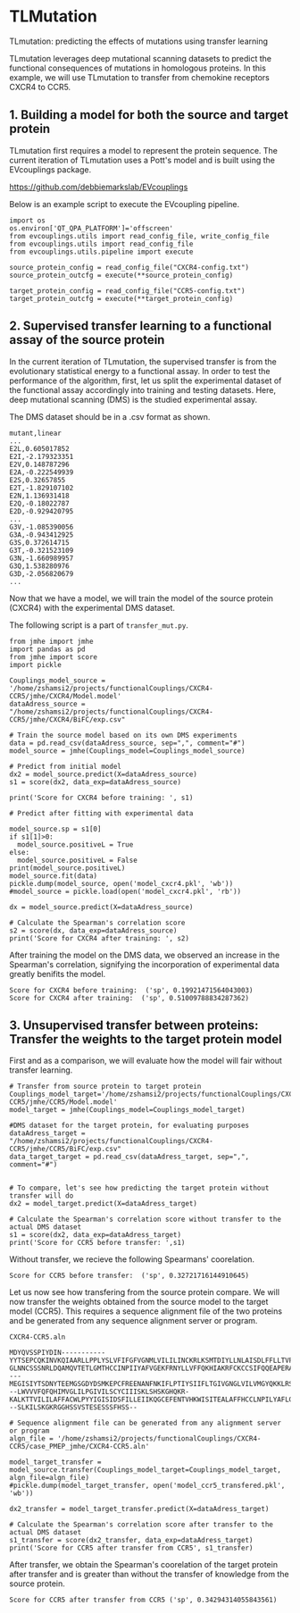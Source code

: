 # TLMutation

TLmutation: predicting the effects of mutations using transfer learning

TLmutation leverages deep mutational scanning datasets to predict the functional consequences of mutations in homologous proteins. In this example, we will use TLmutation to transfer from chemokine receptors CXCR4 to CCR5.

## 1. Building a model for both the source and target protein
TLmutation first requires a model to represent the protein sequence. The current iteration of TLmutation uses a Pott's model and is built using the EVcouplings package.

https://github.com/debbiemarkslab/EVcouplings

Below is an example script to execute the EVcoupling pipeline.
```
import os
os.environ['QT_QPA_PLATFORM']='offscreen' 
from evcouplings.utils import read_config_file, write_config_file
from evcouplings.utils import read_config_file
from evcouplings.utils.pipeline import execute

source_protein_config = read_config_file("CXCR4-config.txt")
source_protein_outcfg = execute(**source_protein_config)

target_protein_config = read_config_file("CCR5-config.txt")
target_protein_outcfg = execute(**target_protein_config)
```


## 2. Supervised transfer learning to a functional assay of the source protein
In the current iteration of TLmutation, the supervised transfer is from the evolutionary statistical energy to a functional assay. In order to test the performance of the algorithm, first, let us split the experimental dataset of the functional assay accordingly into training and testing datasets. Here, deep mutational scanning (DMS) is the studied experimental assay.

The DMS dataset should be in a .csv format as shown.

```
mutant,linear
...
E2L,0.605017852
E2I,-2.179323351
E2V,0.148787296
E2A,-0.222549939
E2S,0.32657855
E2T,-1.829107102
E2N,1.136931418
E2Q,-0.18022787
E2D,-0.929420795
...
G3V,-1.085390056
G3A,-0.943412925
G3S,0.372614715
G3T,-0.321523109
G3N,-1.660989957
G3Q,1.538280976
G3D,-2.056820679
...

```

Now that we have a model, we will train the model of the source protein (CXCR4) with the experimental DMS dataset.

The following script is a part of ``transfer_mut.py``. 
```
from jmhe import jmhe 
import pandas as pd
from jmhe import score
import pickle

Couplings_model_source = '/home/zshamsi2/projects/functionalCouplings/CXCR4-CCR5/jmhe/CXCR4/Model.model'
dataAdress_source = "/home/zshamsi2/projects/functionalCouplings/CXCR4-CCR5/jmhe/CXCR4/BiFC/exp.csv"

# Train the source model based on its own DMS experiments
data = pd.read_csv(dataAdress_source, sep=",", comment="#")
model_source = jmhe(Couplings_model=Couplings_model_source)

# Predict from initial model
dx2 = model_source.predict(X=dataAdress_source)
s1 = score(dx2, data_exp=dataAdress_source)

print('Score for CXCR4 before training: ', s1)

# Predict after fitting with experimental data

model_source.sp = s1[0]
if s1[1]>0:
  model_source.positiveL = True
else:
  model_source.positiveL = False
print(model_source.positiveL)
model_source.fit(data)
pickle.dump(model_source, open('model_cxcr4.pkl', 'wb'))
#model_source = pickle.load(open('model_cxcr4.pkl', 'rb'))

dx = model_source.predict(X=dataAdress_source)

# Calculate the Spearman's correlation score
s2 = score(dx, data_exp=dataAdress_source)
print('Score for CXCR4 after training: ', s2)
```

After training the model on the DMS data, we observed an increase in the Spearman's correlation, signifying the incorporation of experimental data greatly benifits the model.

```
Score for CXCR4 before training:  ('sp', 0.19921471564043003)
Score for CXCR4 after training:  ('sp', 0.51009788834287362)
```


## 3. Unsupervised transfer between proteins: Transfer the weights to the target protein model

First and as a comparison, we will evaluate how the model will fair without transfer learning.

```
# Transfer from source protein to target protein 
Couplings_model_target='/home/zshamsi2/projects/functionalCouplings/CXCR4-CCR5/jmhe/CCR5/Model.model'
model_target = jmhe(Couplings_model=Couplings_model_target)

#DMS dataset for the target protein, for evaluating purposes
dataAdress_target = "/home/zshamsi2/projects/functionalCouplings/CXCR4-CCR5/jmhe/CCR5/BiFC/exp.csv"
data_target_target = pd.read_csv(dataAdress_target, sep=",", comment="#")


# To compare, let's see how predicting the target protein without transfer will do
dx2 = model_target.predict(X=dataAdress_target)

# Calculate the Spearman's correlation score without transfer to the actual DMS dataset
s1 = score(dx2, data_exp=dataAdress_target)
print('Score for CCR5 before transfer: ',s1)
```

Without transfer, we recieve the following Spearmans' coorelation.
```
Score for CCR5 before transfer:  ('sp', 0.32721716144910645)
```


Let us now see how transfering from the source protein compare. We will now transfer the weights obtained from the source model to the target model (CCR5). This requires a sequence alignment file of the two proteins and be generated from any sequence alignment server or program.

``CXCR4-CCR5.aln``
```
MDYQVSSPIYDIN-----------YYTSEPCQKINVKQIAARLLPPLYSLVFIFGFVGNMLVILILINCKRLKSMTDIYLLNLAISDLFFLLTVPFWAHYAAAQWDFGNTMCQLLTGLYFIGFFSGIFFIILLTIDRYLAVVHAVFALKARTVTFGVVTSVITWVVAVFASLPGIIFTRSQKEGLHYTCSSHFPYSQYQFWKNFQTLKIVILGLVLPLLVMVICYSGILKTLLRCRNEKKRHRAVRLIFTIMIVYFLFWAPYNIVLLLNTFQEFF-GLNNCSSSNRLDQAMQVTETLGMTHCCINPIIYAFVGEKFRNYLLVFFQKHIAKRFCKCCSIFQQEAPERASSVYTRSTGEQEISVGL
---MEGISIYTSDNYTEEMGSGDYDSMKEPCFREENANFNKIFLPTIYSIIFLTGIVGNGLVILVMGYQKKLRSMTDKYRLHLSVADLLFVITLPFWAVDAVANWYFGNFLCKAVHVIYTVNLYSSVLILAFISLDRYLAIVHATNSQRPRKLLAEKVVYVGVWIPALLLTIPDFIFANVSEADDRYICDRFYPND---LWVVVFQFQHIMVGLILPGIVILSCYCIIISKLSHSKGHQKR-KALKTTVILILAFFACWLPYYIGISIDSFILLEIIKQGCEFENTVHKWISITEALAFFHCCLNPILYAFLGAKFKTSAQHALTSVSRGS---SLKILSKGKRGGHSSVSTESESSSFHSS--
``` 


```
# Sequence alignment file can be generated from any alignment server or program 
algn_file = '/home/zshamsi2/projects/functionalCouplings/CXCR4-CCR5/case_PMEP_jmhe/CXCR4-CCR5.aln'

model_target_transfer = model_source.transfer(Couplings_model_target=Couplings_model_target, algn_file=algn_file)
#pickle.dump(model_target_transfer, open('model_ccr5_transfered.pkl', 'wb'))

dx2_transfer = model_target_transfer.predict(X=dataAdress_target)

# Calculate the Spearman's correlation score after transfer to the actual DMS dataset
s1_transfer = score(dx2_transfer, data_exp=dataAdress_target)
print('Score for CCR5 after transfer from CCR5', s1_transfer)
```

After transfer, we obtain the Spearman's coorelation of the target protein after transfer and is greater than without the transfer of knowledge from the source protein.

```
Score for CCR5 after transfer from CCR5 ('sp', 0.34294314055843561)
```


